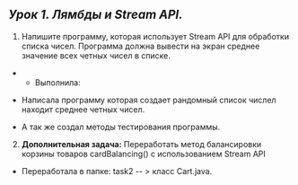 *Урок 1. Лямбды и Stream API.*
-

1. Напишите программу, которая использует Stream API для обработки списка чисел. Программа должна вывести на экран среднее значение всех четных чисел в списке.

* - Выполнила:

- Написала программу которая создает рандомный список числел находит среднее четных чисел.


- А так же создал методы тестирования программы.

2. **Дополнительная задaча:** Переработать метод балансировки корзины товаров cardBalancing() с использованием Stream API

- Переработала в папке: task2 -- > класс Cart.java.
